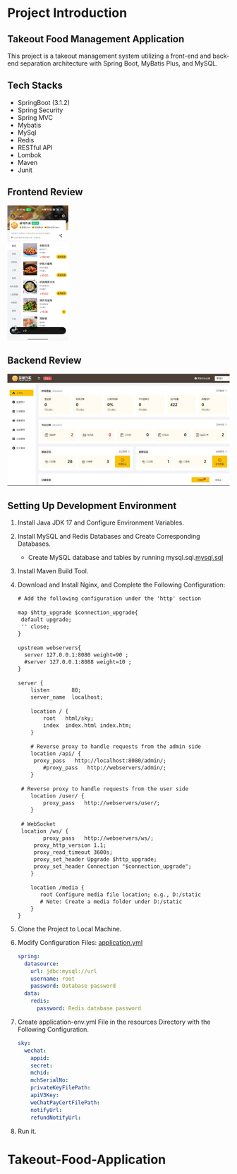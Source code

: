# Project Introduction
## Takeout Food Management Application
This project is a takeout management system utilizing a front-end and back-end separation architecture with Spring Boot, MyBatis Plus, and MySQL.

## Tech Stacks

- SpringBoot (3.1.2)
- Spring Security
- Spring MVC
- Mybatis
- MySql
- Redis
- RESTful API
- Lombok
- Maven
- Junit

## Frontend Review
<img src="images/frontend.jpg" alt="frontend.jpg" style="zoom:30%;" />

## Backend Review
<img src="images/backend.jpg" alt="backend.jpg" style="zoom:70%;" />

## Setting Up Development Environment 
1. Install Java JDK 17 and Configure Environment Variables.
2. Install MySQL and Redis Databases and Create Corresponding Databases.

   - Create MySQL database and tables by running mysql.sql.[mysql.sql](./demo/mysql.sql)

3. Install Maven Build Tool.
4. Download and Install Nginx, and Complete the Following Configuration:

   ```
   # Add the following configuration under the 'http' section

   map $http_upgrade $connection_upgrade{
   	default upgrade;
   	'' close;
   }

   upstream webservers{
     server 127.0.0.1:8080 weight=90 ;
     #server 127.0.0.1:8088 weight=10 ;
   }

   server {
       listen       80;
       server_name  localhost;

       location / {
           root   html/sky;
           index  index.html index.htm;
       }

       # Reverse proxy to handle requests from the admin side
       location /api/ {
   		proxy_pass   http://localhost:8080/admin/;
           #proxy_pass   http://webservers/admin/;
       }

   	# Reverse proxy to handle requests from the user side
       location /user/ {
           proxy_pass   http://webservers/user/;
       }

   	# WebSocket
   	location /ws/ {
           proxy_pass   http://webservers/ws/;
   		proxy_http_version 1.1;
   		proxy_read_timeout 3600s;
   		proxy_set_header Upgrade $http_upgrade;
   		proxy_set_header Connection "$connection_upgrade";
       }

       location /media {
          root Configure media file location; e.g., D:/static
          # Note: Create a media folder under D:/static
       }
   }
   ```

5. Clone the Project to Local Machine.
6. Modify Configuration Files: [application.yml](./sky-server/src/main/resources/application.yml)

   ```yml
   spring:
     datasource:
       url: jdbc:mysql://url
       username: root
       password: Database password
     data:
       redis:
         password: Redis database password
   ```

7. Create application-env.yml File in the resources Directory with the Following Configuration.

   ```yml
   sky:
     wechat:
       appid: 
       secret: 
       mchid: 
       mchSerialNo:
       privateKeyFilePath:
       apiV3Key:
       weChatPayCertFilePath:
       notifyUrl:
       refundNotifyUrl:
   ```

8. Run it.
# Takeout-Food-Application
